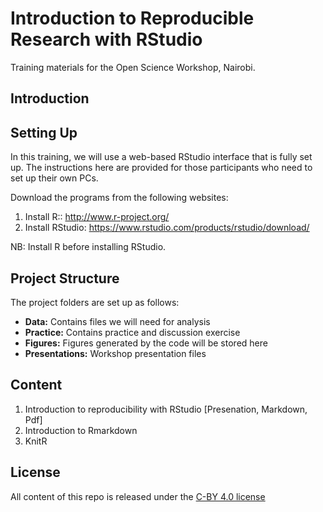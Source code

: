 # Introduction to Reproducible Research with RStudio

Training materials for the Open Science Workshop, Nairobi. 

## Introduction


## Setting Up
In this training, we will use a web-based RStudio interface that is fully set up. The instructions here are provided for those participants who need to set up their own PCs. 

Download the programs from the following websites:
1. Install R:: http://www.r-project.org/ 
2. Install RStudio: https://www.rstudio.com/products/rstudio/download/ 

NB: Install R before installing RStudio. 

## Project Structure
The project folders are set up as follows:
- **Data:** Contains files we will need for analysis
- **Practice:** Contains practice and discussion exercise
- **Figures:** Figures generated by the code will be stored here
- **Presentations:** Workshop presentation files

## Content
1. Introduction to reproducibility with RStudio [Presenation, Markdown, Pdf]
2. Introduction to Rmarkdown
3. KnitR

## License
All content of this repo is released under the [C-BY 4.0 license](https://creativecommons.org/licenses/by/4.0/legalcode)
